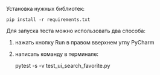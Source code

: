 Установка нужных библиотек:


    pip install -r requirements.txt


Для запуска теста можно использовать два способа:
1) нажать кнопку Run в правом вверхнем углу PyCharm
2) написать команду в терминале:


    pytest -s -v test_ui_search_favorite.py
